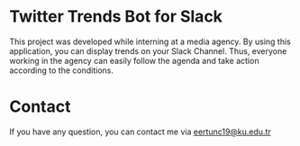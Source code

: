 # Twitter Trends Bot for Slack

This project was developed while interning at a media agency. By using this application, you can display trends on your Slack Channel. Thus, everyone working in the agency can easily follow the agenda and take action according to the conditions.

# Contact

If you have any question, you can contact me via eertunc19@ku.edu.tr
